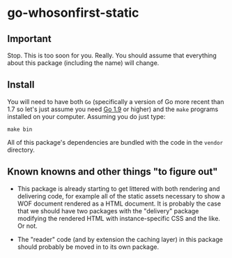 # go-whosonfirst-static

## Important

Stop. This is too soon for you. Really. You should assume that everything about this package (including the name) will change.

## Install

You will need to have both `Go` (specifically a version of Go more recent than 1.7 so let's just assume you need [Go 1.9](https://golang.org/dl/) or higher) and the `make` programs installed on your computer. Assuming you do just type:

```
make bin
```

All of this package's dependencies are bundled with the code in the `vendor` directory.

## Known knowns and other things "to figure out"

* This package is already starting to get littered with both rendering and delivering code, for example all of the static assets necessary to show a WOF document rendered as a HTML document. It is probably the case that we should have two packages with the "delivery" package modifying the rendered HTML with instance-specific CSS and the like. Or not.

* The "reader" code (and by extension the caching layer) in this package should probably be moved in to its own package.
